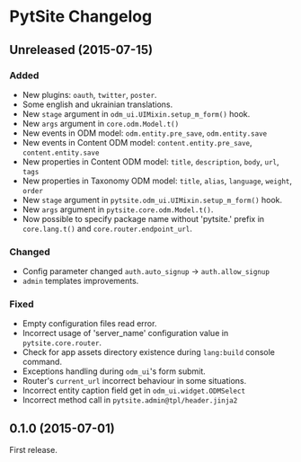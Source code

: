 # PytSite Changelog

## Unreleased (2015-07-15)
### Added
- New plugins: `oauth`, `twitter`, `poster`.
- Some english and ukrainian translations.
- New `stage` argument in `odm_ui.UIMixin.setup_m_form()` hook.
- New `args` argument in `core.odm.Model.t()`
- New events in ODM model: `odm.entity.pre_save`, `odm.entity.save` 
- New events in Content ODM model: `content.entity.pre_save`, `content.entity.save`
- New properties in Content ODM model: `title`, `description`, `body`, `url`, `tags` 
- New properties in Taxonomy ODM model: `title`, `alias`, `language`, `weight`, `order` 
- New `stage` argument in `pytsite.odm_ui.UIMixin.setup_m_form()` hook.
- New `args` argument in `pytsite.core.odm.Model.t()`.
- Now possible to specify package name without 'pytsite.' prefix in `core.lang.t()` and `core.router.endpoint_url`.

### Changed
- Config parameter changed `auth.auto_signup` -> `auth.allow_signup`
- `admin` templates improvements.

### Fixed
- Empty configuration files read error.
- Incorrect usage of 'server_name' configuration value in `pytsite.core.router`.
- Check for app assets directory existence during `lang:build` console command.
- Exceptions handling during `odm_ui`'s form submit.
- Router's `current_url` incorrect behaviour in some situations.
- Incorrect entity caption field get in `odm_ui.widget.ODMSelect`
- Incorrect method call in `pytsite.admin@tpl/header.jinja2`

## 0.1.0 (2015-07-01)
First release.
